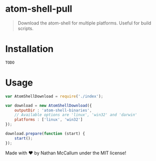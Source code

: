 atom-shell-pull
===============

> Download the atom-shell for multiple platforms. Useful for build scripts.

Installation
============

```
TODO
```

Usage
=====

```javascript
var AtomShellDownload = require('./index');

var download = new AtomShellDownload({
    outputDir : 'atom-shell-binaries',
    // Available options are 'linux', 'win32' and 'darwin'
    platforms : ['linux', 'win32']
});

download.prepare(function (start) {
    start();
});
```

Made with :heart: by Nathan McCallum under the MIT license!
